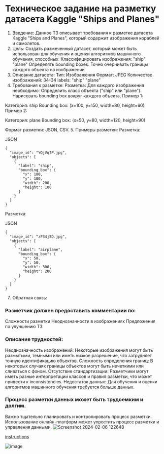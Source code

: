 # Техническое задание на разметку датасета Kaggle "Ships and Planes"
1. Введение:
Данное ТЗ описывает требования к разметке датасета Kaggle "Ships and Planes", который содержит изображения кораблей и самолетов.
2. Цель:
Создать размеченный датасет, который может быть использован для обучения и оценки алгоритмов машинного обучения, способных:
Классифицировать изображения:
"ship"
"plane"
Определять bounding boxes:
Точно очерчивать границы каждого объекта на изображении
3. Описание датасета:
Тип: Изображения
Формат: JPEG
Количество изображений: 34-34
labels:
"ship"
"plane"
4. Требования к разметке:
Разметка:
Для каждого изображения необходимо:
Определить класс объекта ("ship" или "plane").
Нарисовать bounding box вокруг каждого объекта.
Пример 1:

Категория: ship
Bounding box: (x=100, y=150, width=80, height=60)
Пример 2:

Категория: plane
Bounding box: (x=50, y=80, width=120, height=90)

Формат разметки:
JSON, CSV.
5. Примеры разметки:
Разметка:

JSON
```
{
  "image_id": "YQjVq7P.jpg",
  "objects": [
    {
      "label": "ship",
      "bounding_box": {
        "x": 100,
        "y": 100,
        "width": 200,
        "height": 100
      }
    }
  ]
}
```

Разметка:

JSON
```
{
  "image_id": "zF34j5D.jpg",
  "objects": [
    {
      "label": "airplane",
      "bounding_box": {
        "x": 50,
        "y": 50,
        "width": 300,
        "height": 200
      }
    }
  ]
}
```

7. Обратная связь:
### Разметчик должен предоставить комментарии по:
Сложности разметки
Неоднозначности в изображениях
Предложения по улучшению ТЗ

### Описание трудностей:
Неоднозначность изображений: Некоторые изображения могут быть размытыми, темными или иметь низкое разрешение, что затрудняет точную идентификацию объектов.
Сложность определения границ: В некоторых случаях границы объектов могут быть нечеткими или сливаться с фоном.
Отсутствие стандартизации: Разметчики могут иметь разные интерпретации классов и правил разметки, что может привести к inconsistencies.
Недостаток данных: Для обучения и оценки алгоритмов машинного обучения требуется больше данных.

### Процесс разметки данных может быть трудоемким и долгим.
Важно тщательно планировать и контролировать процесс разметки.
Использование онлайн-платформ может упростить процесс разметки и управления данными.
![Screenshot 2024-02-06 122648](https://github.com/boodscode237/data_collection/assets/65740750/0fb01b52-1981-4e24-9b86-7bb9212f6b64)

[instructions](https://github.com/boodscode237/data_collection/assets/65740750/801b5f5a-97fb-439f-819c-3a168ac12d13)



![image](https://github.com/boodscode237/data_collection/assets/65740750/96529068-b335-475e-860a-14197f3d9561)

